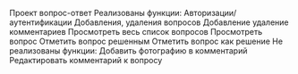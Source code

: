 Проект вопрос-ответ
Реализованы функции:
Авторизации/аутентификации
Добавления, удаления вопросов
Добавление удаление комментариев
Просмотреть весь список вопросов
Просмотреть вопрос
Отметить вопрос решенным
Отметить вопрос как решение
Не реализованы функции:
Добавить фотографию в комментарий
Редактировать комментарий к вопросу
